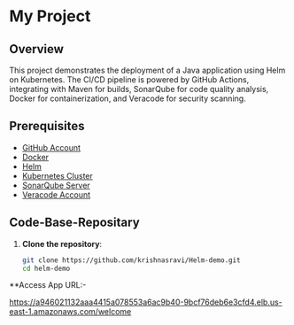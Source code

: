 # My Project

## Overview
This project demonstrates the deployment of a Java application using Helm on Kubernetes. The CI/CD pipeline is powered by GitHub Actions, integrating with Maven for builds, SonarQube for code quality analysis, Docker for containerization, and Veracode for security scanning.

## Prerequisites

- [GitHub Account](https://github.com/)
- [Docker](https://www.docker.com/)
- [Helm](https://helm.sh/)
- [Kubernetes Cluster](https://kubernetes.io/)
- [SonarQube Server](https://www.sonarqube.org/)
- [Veracode Account](https://www.veracode.com/)

## Code-Base-Repositary

1. **Clone the repository**:
   ```bash
   git clone https://github.com/krishnasravi/Helm-demo.git
   cd helm-demo

  **Access App URL:-

  https://a946021132aaa4415a078553a6ac9b40-9bcf76deb6e3cfd4.elb.us-east-1.amazonaws.com/welcome
